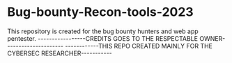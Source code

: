 # Bug-bounty-Recon-tools-2023
This repository is created for the bug bounty hunters and web app pentester.
-----------------CREDITS GOES TO THE RESPECTABLE OWNER---------------------
------------THIS REPO CREATED MAINLY FOR THE CYBERSEC RESEARCHER-----------
